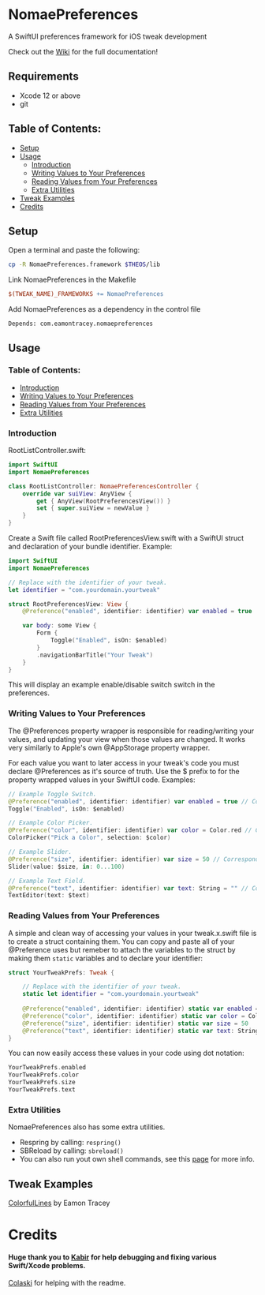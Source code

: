 # NomaePreferences
A SwiftUI preferences framework for iOS tweak development

Check out the [Wiki](https://github.com/EamonTracey/NomaePreferences/wiki) for the full documentation!

## Requirements

- Xcode 12 or above
- git

## Table of Contents:
* [Setup](#setup)
* [Usage](#usage)
    + [Introduction](#introduction)
    + [Writing Values to Your Preferences](#writing-values-to-your-preferences)
    + [Reading Values from Your Preferences](#reading-values-from-your-preferences)
    + [Extra Utilities](#extra-utilities)
* [Tweak Examples](#tweak-examples)
* [Credits](#credits)

## Setup

[//]: <> (  UPDATE WHEN DISTRUBITION OF FRAMEWORK FOR THEOS WORKED OUT )
Open a terminal and paste the following:
```bash
cp -R NomaePreferences.framework $THEOS/lib
```

Link NomaePreferences in the Makefile
```makefile
$(TWEAK_NAME)_FRAMEWORKS += NomaePreferences
````

Add NomaePreferences as a dependency in the control file
```
Depends: com.eamontracey.nomaepreferences
```

## Usage

### Table of Contents:

- [Introduction](#introduction)
- [Writing Values to Your Preferences](#writing-values-to-your-preferences)
- [Reading Values from Your Preferences](#reading-values-from-your-preferences)
- [Extra Utilities](#extra-utilities)

### Introduction

RootListController.swift:
```swift
import SwiftUI
import NomaePreferences

class RootListController: NomaePreferencesController {
    override var suiView: AnyView {
        get { AnyView(RootPreferencesView()) }
        set { super.suiView = newValue }
    }
}
```

Create a Swift file called RootPreferencesView.swift with a SwiftUI struct and declaration of your bundle identifier. Example:
```swift
import SwiftUI
import NomaePreferences

// Replace with the identifier of your tweak.
let identifier = "com.yourdomain.yourtweak"

struct RootPreferencesView: View {
    @Preference("enabled", identifier: identifier) var enabled = true

    var body: some View {
        Form {
            Toggle("Enabled", isOn: $enabled)
        }
        .navigationBarTitle("Your Tweak")
    }
}
```
This will display an example enable/disable switch switch in the preferences.

### Writing Values to Your Preferences

The @Preferences property wrapper is responsible for reading/writing your values, and updating your view when those values are changed. It works very similarly to Apple's own @AppStorage property wrapper.

For each value you want to later access in your tweak's code you must declare @Preferences as it's source of truth. Use the $ prefix to for the property wrapped values in your SwiftUI code. Examples:
```swift
// Example Toggle Switch.
@Preference("enabled", identifier: identifier) var enabled = true // Correspond to:
Toggle("Enabled", isOn: $enabled)

// Example Color Picker.
@Preference("color", identifier: identifier) var color = Color.red // Correspond to:
ColorPicker("Pick a Color", selection: $color)

// Example Slider.
@Preference("size", identifier: identifier) var size = 50 // Correspond to:
Slider(value: $size, in: 0...100)

// Example Text Field.
@Preference("text", identifier: identifier) var text: String = "" // Correspond to:
TextEditor(text: $text)
```

### Reading Values from Your Preferences

A simple and clean way of accessing your values in your tweak.x.swift file is to create a struct containing them. You can copy and paste all of your @Preference uses but remeber to attach the variables to the struct by making them `static` variables and to declare your identifier:
```swift
struct YourTweakPrefs: Tweak {

    // Replace with the identifier of your tweak.
    static let identifier = "com.yourdomain.yourtweak"
    
    @Preference("enabled", identifier: identifier) static var enabled = true
    @Preference("color", identifier: identifier) static var color = Color.red
    @Preference("size", identifier: identifier) static var size = 50
    @Preference("text", identifier: identifier) static var text: String = ""
}
```

You can now easily access these values in your code using dot notation:
```swift
YourTweakPrefs.enabled
YourTweakPrefs.color
YourTweakPrefs.size
YourTweakPrefs.text
```

### Extra Utilities

NomaePreferences also has some extra utilities.

- Respring by calling: `respring()`
- SBReload by calling: `sbreload()`
- You can also run yout own shell commands, see this [page](https://github.com/EamonTracey/NomaePreferences/wiki/shell(_:args:)) for more info.

## Tweak Examples
[ColorfulLines](https://github.com/EamonTracey/ColorfulLines) by Eamon Tracey

# Credits
#### Huge thank you to [Kabir](https://github.com/kabiroberai) for help debugging and fixing various Swift/Xcode problems.

[Colaski](https://github.com/colaski) for helping with the readme.
